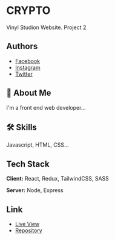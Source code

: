 # CRYPTO

Vinyl Studion Website.
Project 2

## Authors

- [Facebook](https://web.facebook.com/profile.php?id=100086429091244)
- [Instagram](https://www.instagram.com/s.t.e.p.h.e.n.n/)
- [Twitter](https://twitter.com/stephennifemi01)

## 🚀 About Me

I'm a front end web developer...

## 🛠 Skills

Javascript, HTML, CSS...

## Tech Stack

**Client:** React, Redux, TailwindCSS, SASS

**Server:** Node, Express

## Link

- [Live View](https://demostephen.github.io/Music-Website/)
- [Repository](https://github.com/DemoStephen/Music-Website)
